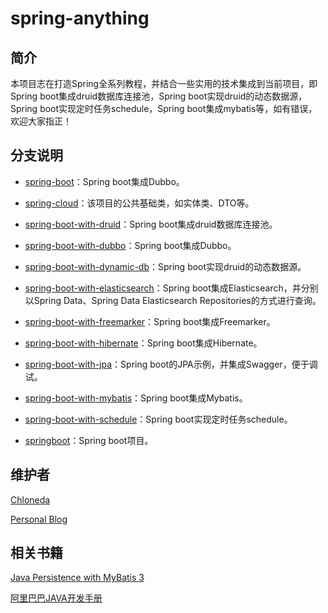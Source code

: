 # spring-anything

## 简介
本项目志在打造Spring全系列教程，并结合一些实用的技术集成到当前项目，即Spring boot集成druid数据库连接池，Spring boot实现druid的动态数据源，Spring boot实现定时任务schedule，Spring boot集成mybatis等，如有错误，欢迎大家指正！

## 分支说明
- [spring-boot](https://github.com/chloneda/magic-spring-boot/tree/master/spring-boot-dubbo-plugin)：Spring boot集成Dubbo。

- [spring-cloud](https://github.com/chloneda/magic-spring-boot/tree/master/spring-boot-with-common)：该项目的公共基础类，如实体类、DTO等。

- [spring-boot-with-druid](https://github.com/chloneda/magic-spring-boot/tree/master/spring-boot-with-druid)：Spring boot集成druid数据库连接池。

- [spring-boot-with-dubbo](https://github.com/chloneda/magic-spring-boot/tree/master/spring-boot-with-dubbo)：Spring boot集成Dubbo。

- [spring-boot-with-dynamic-db](https://github.com/chloneda/magic-spring-boot/tree/master/spring-boot-with-dynamic-db)：Spring boot实现druid的动态数据源。

- [spring-boot-with-elasticsearch](https://github.com/chloneda/magic-spring-boot/tree/master/spring-boot-with-elasticsearch)：Spring boot集成Elasticsearch，并分别以Spring Data、Spring Data Elasticsearch Repositories的方式进行查询。

- [spring-boot-with-freemarker](https://github.com/chloneda/magic-spring-boot/tree/master/spring-boot-with-freemarker)：Spring boot集成Freemarker。

- [spring-boot-with-hibernate](https://github.com/chloneda/magic-spring-boot/tree/master/spring-boot-with-hibernate)：Spring boot集成Hibernate。

- [spring-boot-with-jpa](https://github.com/chloneda/shell/magic-spring-boot/master/spring-boot-with-jpa)：Spring boot的JPA示例，并集成Swagger，便于调试。

- [spring-boot-with-mybatis](https://github.com/chloneda/magic-spring-boot/tree/master/spring-boot-with-mybatis)：Spring boot集成Mybatis。

- [spring-boot-with-schedule](https://github.com/chloneda/magic-spring-boot/tree/master/spring-boot-with-schedule)：Spring boot实现定时任务schedule。

- [springboot](https://github.com/chloneda/magic-spring-boot/tree/master/springboot)：Spring boot项目。

## 维护者
[Chloneda](https://github.com/chloneda/)

[Personal Blog](https://chloneda.github.io/)

## 相关书籍
[Java Persistence with MyBatis 3](https://github.com/chloneda/magic-spring-boot/blob/master/resources/Java%20Persistence%20with%20MyBatis%203.pdf)

[阿里巴巴JAVA开发手册](https://github.com/chloneda/magic-spring-boot/blob/master/resources/%E9%98%BF%E9%87%8C%E5%B7%B4%E5%B7%B4JAVA%E5%BC%80%E5%8F%91%E6%89%8B%E5%86%8C.pdf)


